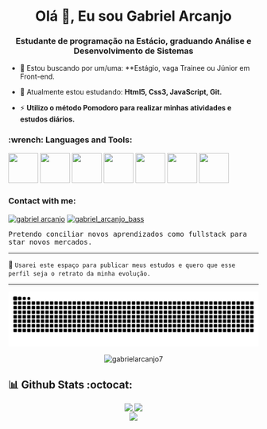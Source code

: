 <h1 align="center">Olá 👋, Eu sou Gabriel Arcanjo</h1>
<h3 align="center">Estudante de programação na Estácio, graduando Análise e Desenvolvimento de Sistemas</h3>

- 🔭 Estou buscando por um/uma: **Estágio, vaga Trainee ou Júnior em Front-end.

- 🌱 Atualmente estou estudando: **Html5, Css3, JavaScript, Git.**

- ⚡ **Utilizo o método Pomodoro para realizar minhas atividades e estudos diários.**

<h3 align="left"> :wrench: Languages and Tools:</h3>
<p align="left">
<img src="https://cdn.jsdelivr.net/gh/devicons/devicon/icons/html5/html5-original.svg"  width="60" height="60"/>
<img src="https://cdn.jsdelivr.net/gh/devicons/devicon/icons/css3/css3-original.svg" width="60" height="60"/>
<img src="https://cdn.jsdelivr.net/gh/devicons/devicon/icons/javascript/javascript-original.svg" width="60" height="60"/>
<img src="https://cdn.jsdelivr.net/gh/devicons/devicon/icons/sass/sass-original.svg" width="60" height="60"/>
<img src="https://cdn.jsdelivr.net/gh/devicons/devicon/icons/bootstrap/bootstrap-original.svg"
 width="60" height="60"/>
<img src="https://cdn.jsdelivr.net/gh/devicons/devicon/icons/vscode/vscode-original.svg" width="60" height="60">
<img src="https://cdn.jsdelivr.net/gh/devicons/devicon/icons/git/git-original.svg" width="60" height="60">


<h3 align="left">Contact with me:</h3>
<p align="left">
<a href="https://github.com/gabrielarcanjo7" target="blank"><img align="center" src="https://raw.githubusercontent.com/rahuldkjain/github-profile-readme-generator/master/src/images/icons/Social/devto.svg" alt="gabriel arcanjo" height="50" width="50"/></a>
<a href="https://instagram.com/gabriel_arcanjo_bass" target="blank"><img align="center" src="https://raw.githubusercontent.com/rahuldkjain/github-profile-readme-generator/master/src/images/icons/Social/instagram.svg" alt="gabriel_arcanjo_bass" height="50" width="50" /></a>
</p>

<samp>



Pretendo conciliar novos aprendizados como fullstack para star novos mercados.

</samp>



---


:rocket: `Usarei este espaço para publicar meus estudos e quero que esse perfil seja o retrato da minha evolução.`

 

---


<div  class="snake"  align="center">

  

![Snake animation](https://github.com/walterowisk/walterowisk/blob/output/github-contribution-grid-snake.svg)

</div>
<p  class="Profile Views Badge"  align="center"> <img  src="https://komarev.com/ghpvc/?username=gabrielarcanjo7&label=Profile%20views&color=bb9af7&style=for-the-badge"  alt="gabrielarcanjo7" />
</p>
  

## :bar_chart: Github Stats :octocat:

<div  align="center"  style="display: inline_block">
<a  href="https://github.com/gabrielarcanjo7">
<img  height="180em"  src="https://github-readme-stats.vercel.app/api?username=gabrielarcanjo7&show_icons=true&theme=tokyonight&include_all_commits=true&count_private=true"/>
<img  height="180em"  src="https://github-readme-stats.vercel.app/api/top-langs/?username=gabrielarcanjo7&layout=compact&langs_count=7&theme=tokyonight"/>
</div>

<div  align="center"  style="display: inline_block">
<a  href="https://git.io/streak-stats">
<img  height="220em"  src="https://github-readme-streak-stats.herokuapp.com?user=gabrielarcanjo7&theme=tokyonight"/>
</div>
